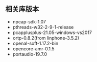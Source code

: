 

## 相关库版本

- npcap-sdk-1.07
- pthreads-w32-2-9-1-release
- pcapplusplus-21.05-windows-vs2017
- ortp-0.8.2(from linphone-3.5.2)
- openal-soft-1.17.2-bin
- opencore-amr-0.1.5
- portaudio-19.7.0

